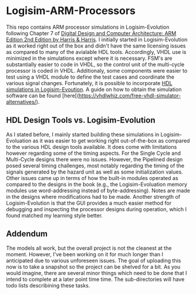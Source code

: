 # Logisim-ARM-Processors
This repo contains ARM processor simulations in Logisim-Evolution following Chapter 7 of [Digital Design and Computer Architecture: ARM Edition 2nd Edition by Harris &amp; Harris](https://pages.hmc.edu/harris/ddca/ddcaarm.html). I initially started in Logisim-Evolution as it worked right out of the box and didn't have the same licensing issues as compared to many of the avialable HDL tools. Accordingly, VHDL use is minimized in the simulations except where it is necessary. FSM's are substantially easier to code in VHDL, so the control unit of the multi-cycle processor is coded in VHDL. Additionaly, some components were easier to test using a VHDL module to define the test cases and coordinate the various signal changes. Fortunately, it is possible to incorporate [HDL simulations in Logisim-Evoution](https://mbaillif.github.io/Logisim-evolution-documentation/en/html/guide/hdl_ip/index.html). A guide on how to obtain the simulation software can be found [here[(https://vhdlwhiz.com/free-vhdl-simulator-alternatives/).

## HDL Design Tools vs. Logisim-Evolution
As I stated before, I mainly started building these simulations in Logisim-Evoluation as it was easier to get working right out-of-the-box as compared to the various HDL design tools available. It does come with limitations however regarding some of the timing aspects. For the Single Cycle and Multi-Cycle designs there were no issues. However, the Pipelined design posed several timing challenges, most notably regarding the timing of the signals generated by the hazard unit as well as some initialization values. Other issues came up in terms of how the built-in modules operated as compared to the designs in the book (e.g., the Logisim-Evoluation memory modules use word-addressing instead of byte-addressing). Notes are made in the designs where modifications had to be made. Another strength of Logisim-Evolution is that the GUI provides a much easier method for debugging and inspecting the processor designs during operation, which I found matched my learning style better.

## Addendum
The models all work, but the overall project is not the cleanest at the moment. However, I've been working on it for much longer than I anticipated due to various unforeseen issues. The goal of uploading this now is to take a snapshot so the project can be shelved for a bit. As you would imagine, there are several minor things which need to be done that I intend to complete at a later point time time. The sub-directories will have todo lists describining these tasks.

